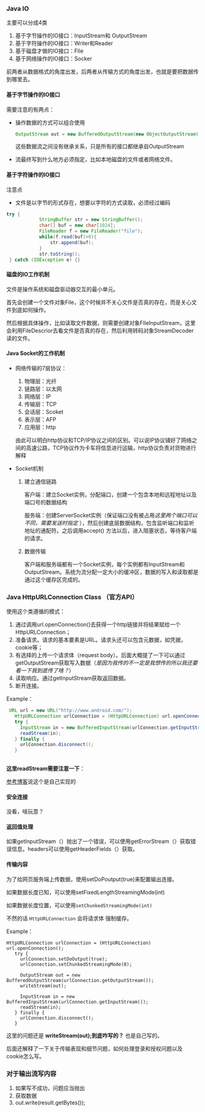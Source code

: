 ### Java IO

主要可以分成4类

1. 基于字节操作的IO接口：InputStream和 OutputStream
2. 基于字符操作的IO接口：Writer和Reader
3. 基于磁盘才做的IO接口：FIle
4. 基于网络操作的IO接口：Socker

前两者从数据格式的角度出发，后两者从传输方式的角度出发，也就是要把数据传到哪里去。

#### 基于字节操作的IO接口

需要注意的有两点：

- 操作数据的方式可以组合使用

  ```java
  OutputStream out = new BufferedOutputStream(new ObjectOutputStream(new FileOutputStream("fileName"))；
  ```

  这些数据流之间没有继承关系，只是所有的接口都继承自OutputStream

- 流最终写到什么地方必须指定，比如本地磁盘的文件或者网络文件。

#### 基于字符操作的IO接口

注意点

- 文件是以字节的形式存在，想要以字符的方式读取，必须经过编码

```java
try { 
            StringBuffer str = new StringBuffer(); 
            char[] buf = new char[1024]; 
            FileReader f = new FileReader("file"); 
            while(f.read(buf)>0){ 
                str.append(buf); 
            } 
            str.toString(); 
 } catch (IOException e) {}
```



#### 磁盘的IO工作机制

文件是操作系统和磁盘驱动器交互的最小单元。

首先会创建一个文件对象File，这个时候并不关心文件是否真的存在，而是关心文件到底如何操作。

然后根据具体操作，比如读取文件数据，则需要创建对象FIleInputStream，这里会利用FileDescrior去看文件是否真的存在，然后利用转码对象StreamDecoder读的文件。

#### Java Socket的工作机制

- 网络传输的7层协议：

  1. 物理层：光纤
  2. 链路层：以太网
  3. 网络层：IP
  4. 传输层：TCP
  5. 会话层：Scoket
  6. 表示层：AFP
  7. 应用层：http

  由此可以明白http协议和TCP/IP协议之间的区别。可以说IP协议铺好了网络之间的高速公路，TCP协议作为卡车将信息进行运输，http协议负责对货物进行解释

- Socket机制

  1. 建立通信链路

     客户端：建立Socket实例，分配端口，创建一个包含本地和远程地址以及端口号的数据结构

     服务端：创建ServerSocket实例（保证端口没有被占用*这里两个端口可以不同，需要发送时指定* ），然后创建底层数据结构，包含监听端口和监听地址的通配符。之后调用accept() 方法以后，进入阻塞状态，等待客户端的请求。

  2. 数据传输

     客户端和服务端都有一个Socket实例，每个实例都有InputStream和OutputStream。系统为流分配一定大小的缓冲区，数据的写入和读取都是通过这个缓存区完成的。



### Java HttpURLConnection Class （官方API）

使用这个类遵循的模式：

1. 通过调用url.openConnection()去获得一个http链接并将结果赋给一个HttpURLConnection；
2. 准备请求。请求的基本要素是URL。请求头还可以包含元数据，如凭据，cookie等；
3. 有选择的上传一个请求体（request body）。后面大概提了一下可以通过getOutputStream获取写入数据（*是因为我传的不一定是我想传的所以我还要看一下我到底传了啥？*）
4. 读取响应。通过getInputStream获取返回数据。
5. 断开连接。

Example：

```Java
 URL url = new URL("http://www.android.com/");
   HttpURLConnection urlConnection = (HttpURLConnection) url.openConnection();
   try {
     InputStream in = new BufferedInputStream(urlConnection.getInputStream());
     readStream(in);
   } finally {
     urlConnection.disconnect();
   }
 
```

 **这里readStream需要注意一下**：

[参考博客](http://blog.isming.me/2014/05/11/use-network-in-android/)说这个是自己实现的

#### 安全连接

没看，啥玩意？

#### 返回值处理

如果getInputStream（）抛出了一个错误，可以使用getErrorStream（）获取错误信息。headers可以使用getHeaderFields（）获取。

#### 传输内容

为了给网页服务端上传数据，使用setDoPoutput(true)来配置输出连接。

如果数据长度已知，可以使用setFixedLengthStreamingMode(int)

如果数据长度位置，可以使用`setChunkedStreamingMode(int)` 

不然的话 `HttpURLConnection` 会将请求体 强制缓存。

Example：

```
HttpURLConnection urlConnection = (HttpURLConnection) url.openConnection();
   try {
     urlConnection.setDoOutput(true);
     urlConnection.setChunkedStreamingMode(0);

     OutputStream out = new BufferedOutputStream(urlConnection.getOutputStream());
     writeStream(out);

     InputStream in = new BufferedInputStream(urlConnection.getInputStream());
     readStream(in);
   } finally {
     urlConnection.disconnect();
   }
```

这里的问题还是  **writeStream(out);到底咋写的？** 也是自己写的。

后面还解释了一下关于传输表现和细节问题，如何处理登录和授权问题以及cookie怎么写。



### 对于输出流写内容

1. 如果写不成功，问题应当抛出
2. 获取数据
3. out.write(result.getBytes());

